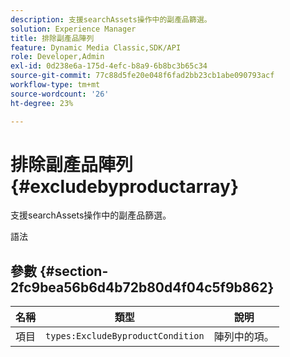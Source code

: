 ```yaml
---
description: 支援searchAssets操作中的副產品篩選。
solution: Experience Manager
title: 排除副產品陣列
feature: Dynamic Media Classic,SDK/API
role: Developer,Admin
exl-id: 0d238e6a-175d-4efc-b8a9-6b8bc3b65c34
source-git-commit: 77c88d5fe20e048f6fad2bb23cb1abe090793acf
workflow-type: tm+mt
source-wordcount: '26'
ht-degree: 23%

---
```


# 排除副產品陣列{#excludebyproductarray}

支援searchAssets操作中的副產品篩選。

語法

## 參數 {#section-2fc9bea56b6d4b72b80d4f04c5f9b862}

| 名稱 | 類型 | 說明 |
|---|---|---|
| 項目 | `types:ExcludeByproductCondition` | 陣列中的項。 |
